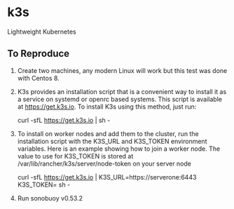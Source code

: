# k3s
Lightweight Kubernetes
## To Reproduce

1. Create two machines, any modern Linux will work but this test was done with Centos 8.
2. K3s provides an installation script that is a convenient way to install it as a service on systemd or openrc based systems. This script is available at https://get.k3s.io. To install K3s using this method, just run:

    curl -sfL https://get.k3s.io | sh -

3. To install on worker nodes and add them to the cluster, run the installation script with the K3S_URL and K3S_TOKEN environment variables. Here is an example showing how to join a worker node. The value to use for K3S_TOKEN is stored at /var/lib/rancher/k3s/server/node-token on your server node

    curl -sfL https://get.k3s.io | K3S_URL=https://serverone:6443 K3S_TOKEN=<TOKEN> sh -

4. Run sonobuoy v0.53.2
